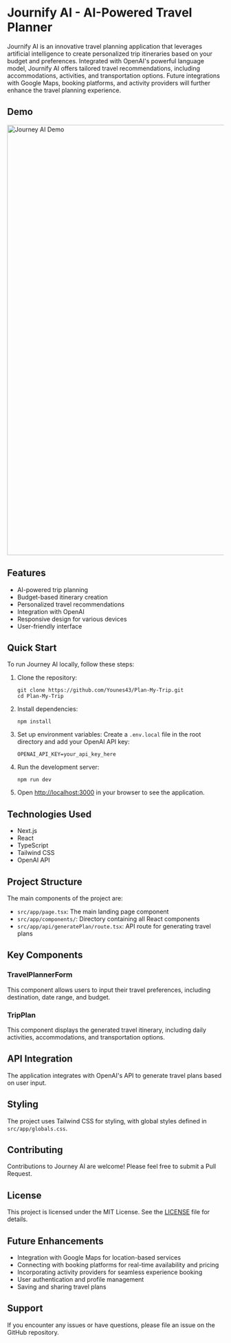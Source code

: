 # Journify AI - AI-Powered Travel Planner

Journify AI is an innovative travel planning application that leverages artificial intelligence to create personalized trip itineraries based on your budget and preferences. Integrated with OpenAI's powerful language model, Journify AI offers tailored travel recommendations, including accommodations, activities, and transportation options. Future integrations with Google Maps, booking platforms, and activity providers will further enhance the travel planning experience.

## Demo

<img src="demo_journey_ai.gif" alt="Journey AI Demo" width="1000"/>

## Features

- AI-powered trip planning
- Budget-based itinerary creation
- Personalized travel recommendations
- Integration with OpenAI
- Responsive design for various devices
- User-friendly interface

## Quick Start

To run Journey AI locally, follow these steps:

1. Clone the repository:
   ```
   git clone https://github.com/Younes43/Plan-My-Trip.git
   cd Plan-My-Trip
   ```

2. Install dependencies:
   ```
   npm install
   ```

3. Set up environment variables:
   Create a `.env.local` file in the root directory and add your OpenAI API key:
   ```
   OPENAI_API_KEY=your_api_key_here
   ```

4. Run the development server:
   ```
   npm run dev
   ```

5. Open [http://localhost:3000](http://localhost:3000) in your browser to see the application.

## Technologies Used

- Next.js
- React
- TypeScript
- Tailwind CSS
- OpenAI API

## Project Structure

The main components of the project are:

- `src/app/page.tsx`: The main landing page component
- `src/app/components/`: Directory containing all React components
- `src/app/api/generatePlan/route.tsx`: API route for generating travel plans

## Key Components

### TravelPlannerForm

This component allows users to input their travel preferences, including destination, date range, and budget.

### TripPlan

This component displays the generated travel itinerary, including daily activities, accommodations, and transportation options.

## API Integration

The application integrates with OpenAI's API to generate travel plans based on user input.

## Styling

The project uses Tailwind CSS for styling, with global styles defined in `src/app/globals.css`.

## Contributing

Contributions to Journey AI are welcome! Please feel free to submit a Pull Request.

## License

This project is licensed under the MIT License. See the [LICENSE](LICENSE) file for details.

## Future Enhancements

- Integration with Google Maps for location-based services
- Connecting with booking platforms for real-time availability and pricing
- Incorporating activity providers for seamless experience booking
- User authentication and profile management
- Saving and sharing travel plans

## Support

If you encounter any issues or have questions, please file an issue on the GitHub repository.
